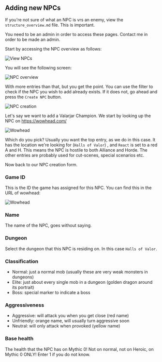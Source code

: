 ## Adding new NPCs
If you're not sure of what an NPC is vrs an enemy, view the `structure_overview.md` file.
This is important.

<aside class="notice">
You need to be an admin in order to access these pages. Contact me in order to be made an admin.
</aside>

Start by accessing the NPC overview as follows:

![View NPCs](https://raw.githubusercontent.com/Wotuu/keystone.guru/development/resources/assets/images/tutorials/contribution/1.png "NPCs")

You will see the following screen:

![NPC overview](https://raw.githubusercontent.com/Wotuu/keystone.guru/development/resources/assets/images/tutorials/contribution/2.png "NPCs overview")

With more entries than that, but you get the point. You can use the filter to check if the NPC
you wish to add already exists. If it does not, go ahead and press the `Create NPC` button.

![NPC creation](https://raw.githubusercontent.com/Wotuu/keystone.guru/development/resources/assets/images/tutorials/contribution/3.png "NPCs creation")

Let's say we want to add a Valarjar Champion. We start by looking up the NPC on https://wowhead.com/

![Wowhead](https://raw.githubusercontent.com/Wotuu/keystone.guru/development/resources/assets/images/tutorials/contribution/4.png "Wowhead")

Which do you pick? Usually you want the top entry, as we do in this case. It has the location we're looking for (`Halls of Valor`)
, and `React` is set to a red A and H. This means the NPC is hostile to both Alliance and Horde. The
other entries are probably used for cut-scenes, special scenarios etc.

Now back to our NPC creation form.

### Game ID
This is the ID the game has assigned for this NPC. You can find this in the URL of wowhead:

![Wowhead](https://raw.githubusercontent.com/Wotuu/keystone.guru/development/resources/assets/images/tutorials/contribution/5.png "Wowhead")

### Name
The name of the NPC, goes without saying.

### Dungeon
Select the dungeon that this NPC is residing on. In this case `Halls of Valor`.

### Classification
* Normal: just a normal mob (usually these are very weak monsters in dungeons)
* Elite: just about every single mob in a dungeon (golden dragon around its portrait)
* Boss: special marker to indicate a boss

### Aggressiveness
* Aggressive: will attack you when you get close (red name)
* Unfriendly: orange name, will usually turn aggressive soon
* Neutral: will only attack when provoked (yellow name)

### Base health
The health that the NPC has on Mythic 0! Not on normal, not on Heroic, on Mythic 0 ONLY! Enter 1 
if you do not know.